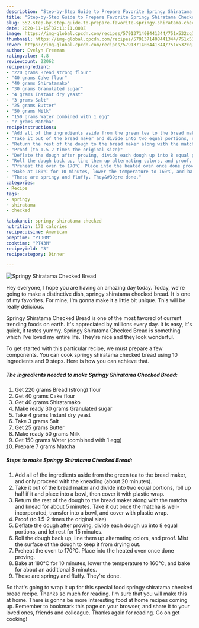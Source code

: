 ```yaml
---
description: "Step-by-Step Guide to Prepare Favorite Springy Shiratama Checked Bread"
title: "Step-by-Step Guide to Prepare Favorite Springy Shiratama Checked Bread"
slug: 552-step-by-step-guide-to-prepare-favorite-springy-shiratama-checked-bread
date: 2020-11-15T07:11:11.008Z
image: https://img-global.cpcdn.com/recipes/5791371408441344/751x532cq70/springy-shiratama-checked-bread-recipe-main-photo.jpg
thumbnail: https://img-global.cpcdn.com/recipes/5791371408441344/751x532cq70/springy-shiratama-checked-bread-recipe-main-photo.jpg
cover: https://img-global.cpcdn.com/recipes/5791371408441344/751x532cq70/springy-shiratama-checked-bread-recipe-main-photo.jpg
author: Evelyn Freeman
ratingvalue: 4.8
reviewcount: 22062
recipeingredient:
- "220 grams Bread strong flour"
- "40 grams Cake flour"
- "40 grams Shiratamako"
- "30 grams Granulated sugar"
- "4 grams Instant dry yeast"
- "3 grams Salt"
- "25 grams Butter"
- "50 grams Milk"
- "150 grams Water combined with 1 egg"
- "7 grams Matcha"
recipeinstructions:
- "Add all of the ingredients aside from the green tea to the bread maker, and only proceed with the kneading (about 20 minutes)."
- "Take it out of the bread maker and divide into two equal portions, roll up half if it and place into a bowl, then cover it with plastic wrap."
- "Return the rest of the dough to the bread maker along with the matcha and knead for about 5 minutes. Take it out once the matcha is well-incorporated, transfer into a bowl, and cover with plastic wrap."
- "Proof (to 1.5-2 times the original size)"
- "Deflate the dough after proving, divide each dough up into 8 equal portions, and let rest for 15 minutes."
- "Roll the dough back up, line them up alternating colors, and proof. Mist the surface of the dough to keep it from drying out."
- "Preheat the oven to 170℃. Place into the heated oven once done proving."
- "Bake at 180℃ for 10 minutes, lower the temperature to 160℃, and bake for about an additional 8 minutes."
- "These are springy and fluffy. They&#39;re done."
categories:
- Recipe
tags:
- springy
- shiratama
- checked

katakunci: springy shiratama checked 
nutrition: 170 calories
recipecuisine: American
preptime: "PT30M"
cooktime: "PT43M"
recipeyield: "3"
recipecategory: Dinner

---
```



![Springy Shiratama Checked Bread](https://img-global.cpcdn.com/recipes/5791371408441344/751x532cq70/springy-shiratama-checked-bread-recipe-main-photo.jpg)

Hey everyone, I hope you are having an amazing day today. Today, we're going to make a distinctive dish, springy shiratama checked bread. It is one of my favorites. For mine, I'm gonna make it a little bit unique. This will be really delicious.

Springy Shiratama Checked Bread is one of the most favored of current trending foods on earth. It's appreciated by millions every day. It is easy, it's quick, it tastes yummy. Springy Shiratama Checked Bread is something which I've loved my entire life. They're nice and they look wonderful.




To get started with this particular recipe, we must prepare a few components. You can cook springy shiratama checked bread using 10 ingredients and 9 steps. Here is how you can achieve that.

<!--inarticleads1-->

##### The ingredients needed to make Springy Shiratama Checked Bread:

1. Get 220 grams Bread (strong) flour
1. Get 40 grams Cake flour
1. Get 40 grams Shiratamako
1. Make ready 30 grams Granulated sugar
1. Take 4 grams Instant dry yeast
1. Take 3 grams Salt
1. Get 25 grams Butter
1. Make ready 50 grams Milk
1. Get 150 grams Water (combined with 1 egg)
1. Prepare 7 grams Matcha




<!--inarticleads2-->

##### Steps to make Springy Shiratama Checked Bread:

1. Add all of the ingredients aside from the green tea to the bread maker, and only proceed with the kneading (about 20 minutes).
1. Take it out of the bread maker and divide into two equal portions, roll up half if it and place into a bowl, then cover it with plastic wrap.
1. Return the rest of the dough to the bread maker along with the matcha and knead for about 5 minutes. Take it out once the matcha is well-incorporated, transfer into a bowl, and cover with plastic wrap.
1. Proof (to 1.5-2 times the original size)
1. Deflate the dough after proving, divide each dough up into 8 equal portions, and let rest for 15 minutes.
1. Roll the dough back up, line them up alternating colors, and proof. Mist the surface of the dough to keep it from drying out.
1. Preheat the oven to 170℃. Place into the heated oven once done proving.
1. Bake at 180℃ for 10 minutes, lower the temperature to 160℃, and bake for about an additional 8 minutes.
1. These are springy and fluffy. They&#39;re done.




So that's going to wrap it up for this special food springy shiratama checked bread recipe. Thanks so much for reading. I'm sure that you will make this at home. There is gonna be more interesting food at home recipes coming up. Remember to bookmark this page on your browser, and share it to your loved ones, friends and colleague. Thanks again for reading. Go on get cooking!
